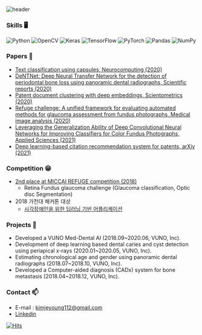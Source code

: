 ![header](https://capsule-render.vercel.app/api?type=waving&color=gradient&height=200&section=header&text=Jaeyoung%20Kim👋&fontSize=90)

### Skills :desktop_computer:
<img alt="Python" src="https://img.shields.io/badge/python-%2314354C.svg?style=for-the-badge&logo=python&logoColor=white"/> <img alt="OpenCV" src="https://img.shields.io/badge/opencv-%23white.svg?style=for-the-badge&logo=opencv&logoColor=white"/> <img alt="Keras" src="https://img.shields.io/badge/Keras-%23D00000.svg?style=for-the-badge&logo=Keras&logoColor=white"/> <img alt="TensorFlow" src="https://img.shields.io/badge/TensorFlow-%23FF6F00.svg?style=for-the-badge&logo=TensorFlow&logoColor=white" /> <img alt="PyTorch" src="https://img.shields.io/badge/PyTorch-%23EE4C2C.svg?style=for-the-badge&logo=PyTorch&logoColor=white" /> 	<img alt="Pandas" src="https://img.shields.io/badge/pandas-%23150458.svg?style=for-the-badge&logo=pandas&logoColor=white" /> <img alt="NumPy" src="https://img.shields.io/badge/numpy-%23013243.svg?style=for-the-badge&logo=numpy&logoColor=white" />


### Papers :page_with_curl:

* [Text classification using capsules, Neurocomputing (2020)](https://www.sciencedirect.com/science/article/abs/pii/S0925231219314092)
* [DeNTNet: Deep Neural Transfer Network for the detection of periodontal bone loss using panoramic dental radiographs, Scientific reports (2020)](https://www.nature.com/articles/s41598-019-53758-2)
* [Patent document clustering with deep embeddings, Scientometrics (2020)](https://link.springer.com/article/10.1007%2Fs11192-020-03396-7)
* [Refuge challenge: A unified framework for evaluating automated methods for glaucoma assessment from fundus photographs, Medical image analysis (2020)](https://www.sciencedirect.com/science/article/abs/pii/S1361841519301100)
* [Leveraging the Generalization Ability of Deep Convolutional Neural Networks for Improving Classifiers for Color Fundus Photographs, Applied Sciences (2021)](https://www.mdpi.com/2076-3417/11/2/591)
* [Deep learning-based citation recommendation system for patents, arXiv (2021)](https://arxiv.org/abs/2010.10932)

### Competition :grin:

* [2nd place at MICCAI REFUGE competition (2018)](https://arxiv.org/abs/1910.03667)
    - Retina Fundus glaucoma challenge (Glaucoma classification, Optic disc Segmentation)
* 2018 가천대 해커톤 대상
    - [시각장애인을 위한 딥러닝 기반 어플리케이션](https://www.youtube.com/watch?v=mSIO4j-3gbg)

### Projects 🌱

* Developed a VUNO Med-Dental AI (2018.09~2020.06, VUNO, Inc).
* Development of deep learning based dental caries and cyst detection using periapical x-rays (2020.01~2020.05, VUNO, Inc).
* Estimating chronological age and gender using panoramic dental radiographs (2018.07~2018.10, VUNO, Inc).
* Developed a Computer-aided diagnosis (CADx) system for bone metastasis (2018.04~2018.12, VUNO, Inc).

### Contact 📫

* E-mail : kimjeyoung112@gmail.com
* [Linkedin](https://www.linkedin.com/in/jaeyoung-kim-6711381b2/)



<!--
**kimjeyoung/kimjeyoung** is a ✨ _special_ ✨ repository because its `README.md` (this file) appears on your GitHub profile.

Here are some ideas to get you started:

- 🔭 I’m currently working on ...
- 🌱 I’m currently learning ...
- 👯 I’m looking to collaborate on ...
- 🤔 I’m looking for help with ...
- 💬 Ask me about ...
- 📫 How to reach me: ...
- 😄 Pronouns: ...
- ⚡ Fun fact: ...
-->


[![Hits](https://hits.seeyoufarm.com/api/count/incr/badge.svg?url=https%3A%2F%2Fgithub.com%2Fkimjeyoung%2Fhit-counter&count_bg=%233D69C8&title_bg=%23555555&icon=flood.svg&icon_color=%23E7E7E7&title=hits&edge_flat=false)](https://hits.seeyoufarm.com)
